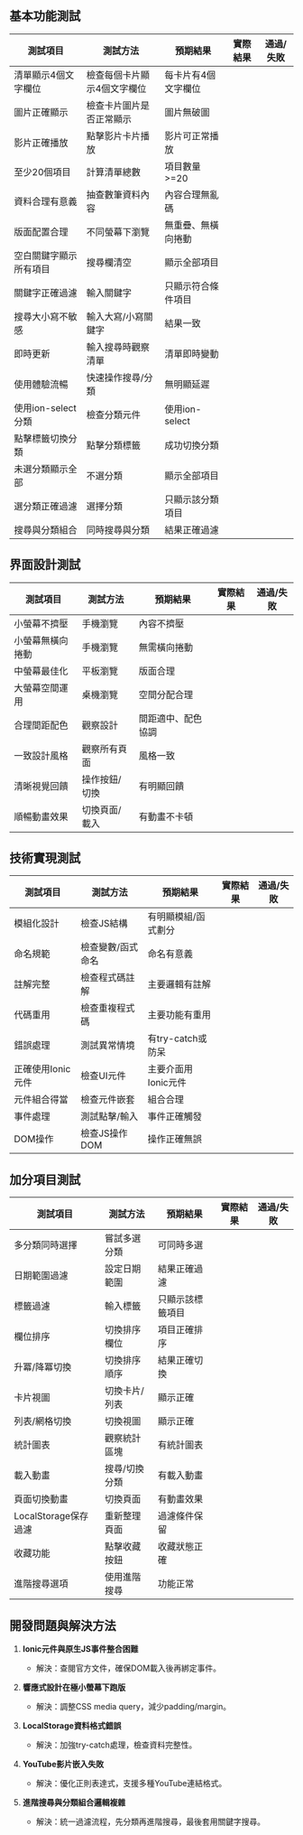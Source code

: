 ## 基本功能測試

| 測試項目 | 測試方法 | 預期結果 | 實際結果 | 通過/失敗 |
|----------|----------|----------|----------|-----------|
| 清單顯示4個文字欄位 | 檢查每個卡片顯示4個文字欄位 | 每卡片有4個文字欄位 |  |  |
| 圖片正確顯示 | 檢查卡片圖片是否正常顯示 | 圖片無破圖 |  |  |
| 影片正確播放 | 點擊影片卡片播放 | 影片可正常播放 |  |  |
| 至少20個項目 | 計算清單總數 | 項目數量>=20 |  |  |
| 資料合理有意義 | 抽查數筆資料內容 | 內容合理無亂碼 |  |  |
| 版面配置合理 | 不同螢幕下瀏覽 | 無重疊、無橫向捲動 |  |  |
| 空白關鍵字顯示所有項目 | 搜尋欄清空 | 顯示全部項目 |  |  |
| 關鍵字正確過濾 | 輸入關鍵字 | 只顯示符合條件項目 |  |  |
| 搜尋大小寫不敏感 | 輸入大寫/小寫關鍵字 | 結果一致 |  |  |
| 即時更新 | 輸入搜尋時觀察清單 | 清單即時變動 |  |  |
| 使用體驗流暢 | 快速操作搜尋/分類 | 無明顯延遲 |  |  |
| 使用ion-select分類 | 檢查分類元件 | 使用ion-select |  |  |
| 點擊標籤切換分類 | 點擊分類標籤 | 成功切換分類 |  |  |
| 未選分類顯示全部 | 不選分類 | 顯示全部項目 |  |  |
| 選分類正確過濾 | 選擇分類 | 只顯示該分類項目 |  |  |
| 搜尋與分類組合 | 同時搜尋與分類 | 結果正確過濾 |  |  |

## 界面設計測試

| 測試項目 | 測試方法 | 預期結果 | 實際結果 | 通過/失敗 |
|----------|----------|----------|----------|-----------|
| 小螢幕不擠壓 | 手機瀏覽 | 內容不擠壓 |  |  |
| 小螢幕無橫向捲動 | 手機瀏覽 | 無需橫向捲動 |  |  |
| 中螢幕最佳化 | 平板瀏覽 | 版面合理 |  |  |
| 大螢幕空間運用 | 桌機瀏覽 | 空間分配合理 |  |  |
| 合理間距配色 | 觀察設計 | 間距適中、配色協調 |  |  |
| 一致設計風格 | 觀察所有頁面 | 風格一致 |  |  |
| 清晰視覺回饋 | 操作按鈕/切換 | 有明顯回饋 |  |  |
| 順暢動畫效果 | 切換頁面/載入 | 有動畫不卡頓 |  |  |

## 技術實現測試

| 測試項目 | 測試方法 | 預期結果 | 實際結果 | 通過/失敗 |
|----------|----------|----------|----------|-----------|
| 模組化設計 | 檢查JS結構 | 有明顯模組/函式劃分 |  |  |
| 命名規範 | 檢查變數/函式命名 | 命名有意義 |  |  |
| 註解完整 | 檢查程式碼註解 | 主要邏輯有註解 |  |  |
| 代碼重用 | 檢查重複程式碼 | 主要功能有重用 |  |  |
| 錯誤處理 | 測試異常情境 | 有try-catch或防呆 |  |  |
| 正確使用Ionic元件 | 檢查UI元件 | 主要介面用Ionic元件 |  |  |
| 元件組合得當 | 檢查元件嵌套 | 組合合理 |  |  |
| 事件處理 | 測試點擊/輸入 | 事件正確觸發 |  |  |
| DOM操作 | 檢查JS操作DOM | 操作正確無誤 |  |  |

## 加分項目測試

| 測試項目 | 測試方法 | 預期結果 | 實際結果 | 通過/失敗 |
|----------|----------|----------|----------|-----------|
| 多分類同時選擇 | 嘗試多選分類 | 可同時多選 |  |  |
| 日期範圍過濾 | 設定日期範圍 | 結果正確過濾 |  |  |
| 標籤過濾 | 輸入標籤 | 只顯示該標籤項目 |  |  |
| 欄位排序 | 切換排序欄位 | 項目正確排序 |  |  |
| 升冪/降冪切換 | 切換排序順序 | 結果正確切換 |  |  |
| 卡片視圖 | 切換卡片/列表 | 顯示正確 |  |  |
| 列表/網格切換 | 切換視圖 | 顯示正確 |  |  |
| 統計圖表 | 觀察統計區塊 | 有統計圖表 |  |  |
| 載入動畫 | 搜尋/切換分類 | 有載入動畫 |  |  |
| 頁面切換動畫 | 切換頁面 | 有動畫效果 |  |  |
| LocalStorage保存過濾 | 重新整理頁面 | 過濾條件保留 |  |  |
| 收藏功能 | 點擊收藏按鈕 | 收藏狀態正確 |  |  |
| 進階搜尋選項 | 使用進階搜尋 | 功能正常 |  |  |


## 開發問題與解決方法

1. **Ionic元件與原生JS事件整合困難**  
   - 解決：查閱官方文件，確保DOM載入後再綁定事件。

2. **響應式設計在極小螢幕下跑版**  
   - 解決：調整CSS media query，減少padding/margin。

3. **LocalStorage資料格式錯誤**  
   - 解決：加強try-catch處理，檢查資料完整性。

4. **YouTube影片嵌入失敗**  
   - 解決：優化正則表達式，支援多種YouTube連結格式。

5. **進階搜尋與分類組合邏輯複雜**  
   - 解決：統一過濾流程，先分類再進階搜尋，最後套用關鍵字搜尋。